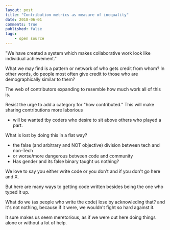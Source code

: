 ```yaml
---
layout: post
title: "Contribution metrics as measure of inequality"
date: 2018-06-01
comments: true
published: false
tags:
    - open source
---
```


"We have created a system which makes collaborative work look like individual achievement."

What we may find is a pattern or network of who gets credit from whom?  In other words, do people most often give credit to those who are demographically similar to them?

The web of contributors expanding to resemble how much work all of this is.

Resist the urge to add a category for "how contributed."  This will make sharing contributions more laborious
- will be wanted tby coders who desire to sit above others who played a part.

What is lost by doing this in a flat way?
- the false (and arbitrary and NOT objective) division between tech and non-Tech
- or worse/more dangerous between code and community
- Has gender and its false binary taught us nothing?

We love to say you either write code or you don't and if you don't go here and X.  

But here are many ways to getting code written besides being the one who typed it up.

What do we (as people who write the code) lose by acknowleding that? and it's not nothing, because if it were, we wouldn't fight so hard against it.

It sure makes us seem meretorious, as if we were out here doing things alone or without a lot of help. 
